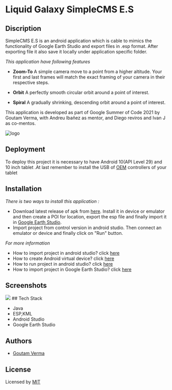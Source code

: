 
# Liquid Galaxy SimpleCMS E.S

## Discription

SimpleCMS E.S is an android application which is cable to mimics the functionality of Google Earth Studio and export files in .esp format. After exporting file it also save it locally under application specific folder.  

*This application have following features*

* **Zoom-To**  A simple camera move to a point from a higher altitude. Your first and last frames will match the exact framing of your camera in their respective steps.

* **Orbit** A perfectly smooth circular orbit around a point of interest.

* **Spiral** A gradually shrinking, descending orbit around a point of interest.

This application is developed as part of Google Summer of Code 2021 by Goutam Verma, with Andreu Ibañez as mentor, and Diego reviros and Ivan J as co-mentos.


![logo](https://4.bp.blogspot.com/-n-vRn12_mEk/XLr2zIDgUnI/AAAAAAAHBTI/69TPLvy-nsg9OPNC15bZB3-WzSX8m0PrwCLcBGAs/s1600/LOGO_LIQUID_GALAXY-sq300x300-pngtranspOK.png)

## Deployment

To deploy this project it is necessary to have Android 10(API Level 29) and 10 inch tablet
.At last remember to install the USB of [OEM](https://developer.android.com/studio/run/oem-usb) controllers of your tablet

## Installation
*There is two ways to install this application :*

* Download latest release of apk from [here](). Install it in device or emulator and then create a POI for location, export the esp file and finally import it in [Google Earth Studio](https://earth.google.com/studio/).
* Import project from control version in android studio. Then connect an emulator or device and finally click on "Run" button.

*For more information*

* How to import project in android studio? click [here](https://developer.android.com/studio/intro/migrate)
* How to create Android virtual device? click [here](https://developer.android.com/studio/run/managing-avds)
* How to run project in android studio? click [here](https://developer.android.com/studio/run)
* How to import project in Google Earth Studio? click [here](https://earth.google.com/studio/docs/the-basics/project-management/)
## Screenshots
   <img src="https://raw.githubusercontent.com/dfriveros11/LiquidGalaxySimpleCMS/develop/Gif_SimpleCMS.gif"/>
## Tech Stack

* Java
* ESP,KML   
* Android Studio
* Google Earth Studio

## Authors

* [Goutam Verma](https://github.com/GoutamVerma)

## License

Licensed by [MIT](https://raw.githubusercontent.com/GoutamVerma/GoutamVerma-SimpleCMS-E.S-GSoC2021-/main/MIT%20License)

  
